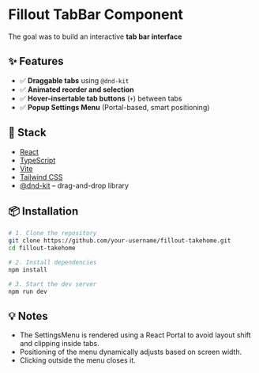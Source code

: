 # Fillout TabBar Component

The goal was to build an interactive **tab bar interface** 

## ✨ Features

- ✅ **Draggable tabs** using `@dnd-kit`
- ✅ **Animated reorder and selection**
- ✅ **Hover-insertable tab buttons** (`+`) between tabs
- ✅ **Popup Settings Menu** (Portal-based, smart positioning)

## 🧠 Stack

- [React](https://reactjs.org/)
- [TypeScript](https://www.typescriptlang.org/)
- [Vite](https://vitejs.dev/)
- [Tailwind CSS](https://tailwindcss.com/)
- [@dnd-kit](https://dndkit.com/) – drag-and-drop library

## 📦 Installation

```bash
# 1. Clone the repository
git clone https://github.com/your-username/fillout-takehome.git
cd fillout-takehome

# 2. Install dependencies
npm install

# 3. Start the dev server
npm run dev
```

## 💡 Notes
* The SettingsMenu is rendered using a React Portal to avoid layout shift and clipping inside tabs.
* Positioning of the menu dynamically adjusts based on screen width.
* Clicking outside the menu closes it.
